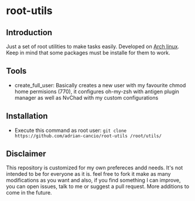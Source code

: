 # root-utils

## Introduction

Just a set of root utilities to make tasks easily. Developed on [Arch linux](https://archlinux.org/).
Keep in mind that some packages must be installe for them to work.

## Tools

- create_full_user:
  Basically creates a new user with my favourite chmod home permisions (770), it configures oh-my-zsh with antigen plugin manager as well as NvChad with my custom configurations

## Installation

- Execute this command as root user:
  `git clone https://github.com/adrian-cancio/root-utils /root/utils/`

## Disclaimer

This repository is customized for my own prefereces andd needs. It's not intended to be for everyone as it is. feel free to fork it make as many modifications as you want and also, if you find something I can improve, you can open issues, talk to me or suggest a pull request. More additions to come in the future.
